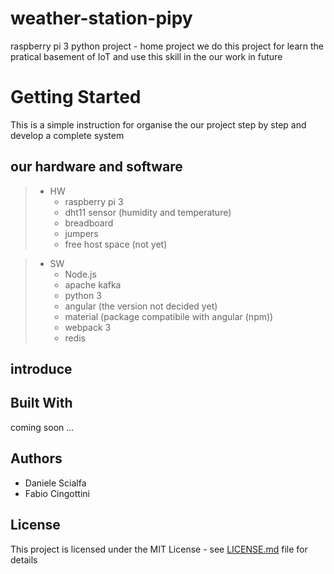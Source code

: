 # weather-station-pipy
raspberry pi 3 python project - home project
we do this project for learn the pratical basement of IoT
and use this skill in the our work in future

# Getting Started
This is a simple instruction for organise the our project
step by step and develop a complete system

## our hardware and software
> - HW
>   - raspberry pi 3
>   - dht11 sensor (humidity and temperature)
>   - breadboard
>   - jumpers
>   - free host space (not yet)

> - SW
>   - Node.js
>   - apache kafka
>   - python 3
>   - angular (the version not decided yet)
>   - material (package compatibile with angular (npm))
>   - webpack 3
>   - redis

## introduce

## Built With
coming soon ...

## Authors
- Daniele Scialfa
- Fabio Cingottini

## License
This project is licensed under the MIT License - see [LICENSE.md]() file for details
